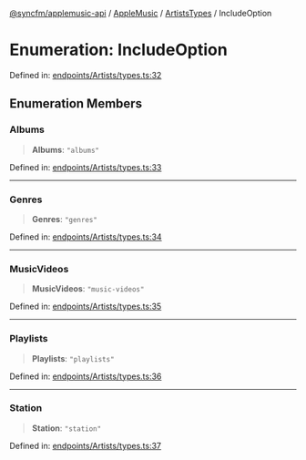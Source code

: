 [@syncfm/applemusic-api](../../../../../../globals.md) / [AppleMusic](../../../index.md) / [ArtistsTypes](../index.md) / IncludeOption

# Enumeration: IncludeOption

Defined in: [endpoints/Artists/types.ts:32](https://github.com/sync-fm/applemusic-api/blob/a6a8471d4d51a41f6bd8af9d95c8abf0126e10f4/src/endpoints/Artists/types.ts#L32)

## Enumeration Members

### Albums

> **Albums**: `"albums"`

Defined in: [endpoints/Artists/types.ts:33](https://github.com/sync-fm/applemusic-api/blob/a6a8471d4d51a41f6bd8af9d95c8abf0126e10f4/src/endpoints/Artists/types.ts#L33)

***

### Genres

> **Genres**: `"genres"`

Defined in: [endpoints/Artists/types.ts:34](https://github.com/sync-fm/applemusic-api/blob/a6a8471d4d51a41f6bd8af9d95c8abf0126e10f4/src/endpoints/Artists/types.ts#L34)

***

### MusicVideos

> **MusicVideos**: `"music-videos"`

Defined in: [endpoints/Artists/types.ts:35](https://github.com/sync-fm/applemusic-api/blob/a6a8471d4d51a41f6bd8af9d95c8abf0126e10f4/src/endpoints/Artists/types.ts#L35)

***

### Playlists

> **Playlists**: `"playlists"`

Defined in: [endpoints/Artists/types.ts:36](https://github.com/sync-fm/applemusic-api/blob/a6a8471d4d51a41f6bd8af9d95c8abf0126e10f4/src/endpoints/Artists/types.ts#L36)

***

### Station

> **Station**: `"station"`

Defined in: [endpoints/Artists/types.ts:37](https://github.com/sync-fm/applemusic-api/blob/a6a8471d4d51a41f6bd8af9d95c8abf0126e10f4/src/endpoints/Artists/types.ts#L37)
